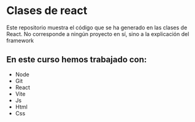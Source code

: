 # Clases de react

Este repositorio muestra el código que se ha generado en las clases de React.
No corresponde a ningún proyecto en sí, sino a la explicación del framework

## En este curso hemos trabajado con:

-   Node
-   Git
-   React
-   Vite
-   Js
-   Html
-   Css
